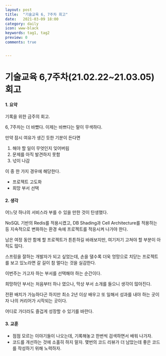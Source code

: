 ```yaml
---
layout: post
title:  "기술교육 6, 7주차 회고"
date:   2021-03-09 18:00
category: daily
icon: www-black
keywords: tag1, tag2
preview: 0
comments: true


---
```




# 기술교육 6,7주차(21.02.22~21.03.05) 회고



#### 1. 요약

기록을 위한 금주의 회고. 



6, 7주차는 더 바빴다. 이제는 바쁘다는 말이 무색하다.



만약 잠시 여유가 생긴 듯한 기분이 든다면 

1. 해야 할 일이 무엇인지 잊어버림
2. 문제를 아직 발견하지 못함
3. 넋이 나감

이 중 한 가지 경우에 해당한다.



- 프로젝트 고도화
- 희망 부서 선택



#### 2. 생각

어느덧 하나의 서비스라 부를 수 있을 만한 것이 탄생했다.

NoSQL 기반의 Redis를 적용시켰고, DB Shading과 Cell Architecture를 적용하는 등 지속적으로 변화하는 환경 속에 프로젝트를 적응시켜 나가야 한다.

남은 여정 동안 함께 할 프로젝트가 튼튼하길 바래보지만, 여기저기 고쳐야 할 부분이 아직도 많다.

스프링을 잘하는 개발자가 되고 싶었는데, 손을 댈수록 더욱 엉망으로 치닫는 프로젝트를 보고 있노라면 갈 길이 참 멀다는 것을 실감한다.



이번주는 가고자 하는 부서를 선택해야 하는 순간이다.

희망하던 부서는 처음부터 하나 였으나, 막상 부서 소개를 들으니 생각이 많아진다.

전환 배치가 가능하다곤 하지만 최소 2년 이상 배우고 또 일해서 성과를 내야 하는 곳이자 나의 커리어가 시작되는 곳이다.

어디로 가더라도 즐겁게 성장할 수 있기를 바란다.



#### 3. 교훈

- 점점 모르는 이야기들이 나오는데, 기록해놓고 한번씩 검색하면서 배워 나가자.
- 코드를 개선하는 것에 소홀히 하지 말자. 몇번의 코드 리뷰가 더 남았는데 좋은 코드를 작성하기 위해 노력하자.
